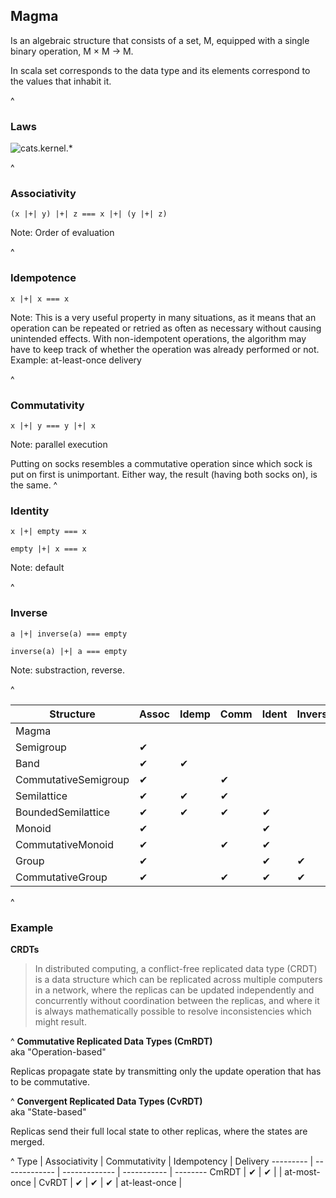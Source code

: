## Magma

Is an algebraic structure that consists of a set, M,
equipped with a single binary operation, M × M → M. 

In scala set corresponds to the data type and its elements
correspond to the values that inhabit it.
 
^
### Laws

![cats.kernel.*](img/cats.kernel.magmas.png)

^
### Associativity   

`(x |+| y) |+| z === x |+| (y |+| z)`

Note: Order of evaluation

^
### Idempotence   

`x |+| x === x`

Note: 
This is a very useful property in many situations, 
as it means that an operation can be repeated or retried
as often as necessary without causing unintended effects. 
With non-idempotent operations, the algorithm may have to 
keep track of whether the operation was already performed or not.
Example: at-least-once delivery
 
^
### Commutativity  

`x |+| y === y |+| x`

Note: parallel execution

Putting on socks resembles a commutative operation since which sock is put on first is unimportant. Either way, the result (having both socks on), is the same. 
^
### Identity 

`x |+| empty === x`
  
`empty |+| x === x`  

Note: default

^
### Inverse

`a |+| inverse(a) === empty`  

`inverse(a) |+| a === empty`

Note: substraction, reverse.

^

Structure | Assoc | Idemp | Comm | Ident | Inverse |
--------- | ------------- | ----------- | ------------- | -------- | ------- |
Magma | | | | | 
Semigroup | ✔ | | | |   
Band | ✔ | ✔ | | |
CommutativeSemigroup | ✔ | | ✔ | |  
Semilattice | ✔ | ✔ | ✔ | | 
BoundedSemilattice | ✔ | ✔ | ✔ | ✔ | 
Monoid | ✔ | | | ✔ |
CommutativeMonoid | ✔ | | ✔ | ✔ |
Group | ✔ | | | ✔ | ✔
CommutativeGroup | ✔ | | ✔ | ✔ | ✔

^
### Example

**CRDTs**

> In distributed computing, a conflict-free replicated data type (CRDT) is a data structure which can be replicated across multiple computers in a network, where the replicas can be updated independently and concurrently without coordination between the replicas, and where it is always mathematically possible to resolve inconsistencies which might result.
  
^
**Commutative Replicated Data Types (CmRDT)**    
aka "Operation-based"

Replicas propagate state by transmitting only the update operation that has to be commutative.

^
**Convergent Replicated Data Types (CvRDT)**    
aka "State-based"

Replicas send their full local state to other replicas, where the states are merged. 
 
^
Type | Associativity | Commutativity | Idempotency | Delivery
--------- | ------------- | ------------- | ----------- | --------
CmRDT | ✔ | ✔ |   | at-most-once |
CvRDT | ✔ | ✔ | ✔ | at-least-once |
